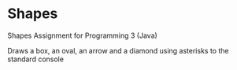 # Shapes
Shapes Assignment for Programming 3 (Java)

Draws a box, an oval, an arrow and a diamond using asterisks to the standard console
